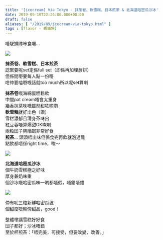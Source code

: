 ```yaml
---
title: '[icecream] Via Tokyo - 抹茶卷、軟雪糕、日本煎茶 & 北海道哈密瓜沙冰'
date: 2019-09-10T22:24:00.000+08:00
draft: false
aliases: [ "/2019/09/icecream-via-tokyo.html" ]
tags : [flavor - 螞蟻族]
---
```


唔駛排隊咪食囉...  

![](/images/viatokyo.jpg)

**抹茶卷、軟雪糕、日本煎茶**  
諗緊要呢set定係full set（即係再加埋蕨餅）  
但係間嘢要每人點一份嘢  
咁仲要嗌嘢嘅話就too much所以呢set算喇  
  
**抹茶卷**嘅海綿蛋糕鬆軟  
中間pat cream唔會太重身  
幾香抹茶味嘅雖然甜咗啲啲  
**軟雪糕**就好出色（讚）  
雪糕濃郁且滑身茶味出  
紅豆蓉唔算爆甜OK㗎喇  
兩粒団子夠晒韌非常好食  
**煎茶**... 頭頭唔出味但係食完再飲就泡過籠  
點飲都唔係right time，唉～  

![](/images/viatokyo1.jpg)

**北海道哈密瓜沙冰**  
個牛奶雪糕極之好味  
厚身兼奶味重  
個沙冰嘅哈密瓜味一啲都唔假，唔錯唔錯  

![](/images/viatokyo2.jpg)

仲有呢三粒新鮮哈密瓜波  
個甜度唔輸俾甜品，good！  
  
整體嚟講雪糕好好食  
団子都好；沙冰唔錯  
至於杯煎茶：「唔完美，可接受，但要改變、改善。」